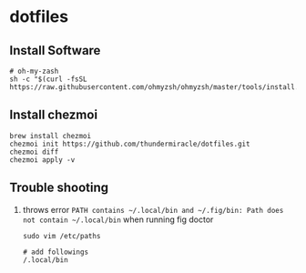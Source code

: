 # dotfiles

## Install Software

```shell
# oh-my-zash
sh -c "$(curl -fsSL https://raw.githubusercontent.com/ohmyzsh/ohmyzsh/master/tools/install.sh)"
```

## Install chezmoi

```shell
brew install chezmoi
chezmoi init https://github.com/thundermiracle/dotfiles.git
chezmoi diff
chezmoi apply -v
```

## Trouble shooting

1. throws error `PATH contains ~/.local/bin and ~/.fig/bin: Path does not contain ~/.local/bin` when running fig doctor
   ```shell
   sudo vim /etc/paths

   # add followings
   /.local/bin
   ```
